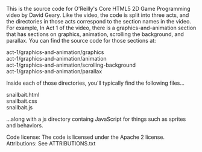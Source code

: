 This is the source code for O'Reilly's Core HTML5 2D Game Programming video by David Geary. Like the video, the code is split into three acts, and the directories in those acts correspond to the section names in the video. For example, In Act 1 of the video, there is a graphics-and-animation section that has sections on graphics, animation, scrolling the background, and parallax. You can find the source code for those sections at:

act-1/graphics-and-animation/graphics  
act-1/graphics-and-animation/animation  
act-1/graphics-and-animation/scrolling-background  
act-1/graphics-and-animation/parallax  

Inside each of those directories, you'll typically find the following files...  

snailbait.html  
snailbait.css  
snailbait.js  

...along with a js directory containg JavaScript for things such as sprites and behaviors.

Code license: The code is licensed under the Apache 2 license.  
Attributions: See ATTRIBUTIONS.txt
